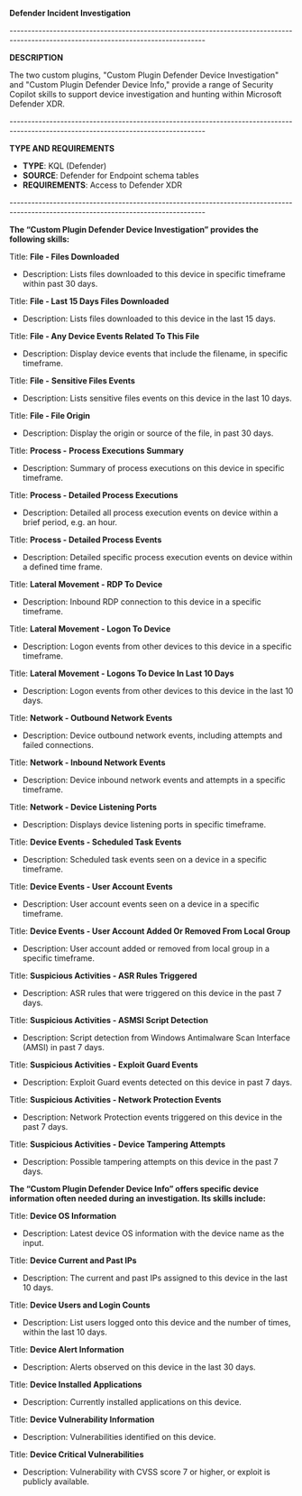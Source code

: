**Defender Incident Investigation**

\------------------------------------------------------------------------------------------------------------------------------------

**DESCRIPTION**

The two custom plugins, "Custom Plugin Defender Device Investigation" and "Custom Plugin Defender Device Info," provide a range of Security Copilot skills to support device investigation and hunting within Microsoft Defender XDR.

\------------------------------------------------------------------------------------------------------------------------------------

**TYPE AND REQUIREMENTS**

- **TYPE**: KQL (Defender)
- **SOURCE**: Defender for Endpoint schema tables
- **REQUIREMENTS**: Access to Defender XDR

\------------------------------------------------------------------------------------------------------------------------------------

**The “Custom Plugin Defender Device Investigation” provides the following skills:**

Title: **File - Files Downloaded**

- Description: Lists files downloaded to this device in specific timeframe within past 30 days.

Title: **File - Last 15 Days Files Downloaded**

- Description: Lists files downloaded to this device in the last 15 days.

Title: **File - Any Device Events Related To This File**

- Description: Display device events that include the filename, in specific timeframe.

Title: **File -** **Sensitive Files Events**

- Description: Lists sensitive files events on this device in the last 10 days.

Title: **File - File Origin**

- Description: Display the origin or source of the file, in past 30 days.

Title: **Process -** **Process Executions Summary**

- Description: Summary of process executions on this device in specific timeframe.

Title: **Process - Detailed Process Executions**

- Description: Detailed all process execution events on device within a brief period, e.g. an hour.

Title: **Process - Detailed Process Events**

- Description: Detailed specific process execution events on device within a defined time frame.

Title: **Lateral Movement - RDP To Device**

- Description: Inbound RDP connection to this device in a specific timeframe.

Title: **Lateral Movement - Logon To Device**

- Description: Logon events from other devices to this device in a specific timeframe.

Title: **Lateral Movement - Logons To Device In Last 10 Days**

- Description: Logon events from other devices to this device in the last 10 days.

Title: **Network - Outbound Network Events**

- Description: Device outbound network events, including attempts and failed connections.

Title: **Network - Inbound Network Events**

- Description: Device inbound network events and attempts in a specific timeframe.

Title: **Network - Device Listening Ports**

- Description: Displays device listening ports in specific timeframe.

Title: **Device Events - Scheduled Task Events**

- Description: Scheduled task events seen on a device in a specific timeframe.

Title: **Device Events - User Account Events**

- Description: User account events seen on a device in a specific timeframe.

Title: **Device Events - User Account Added Or Removed From Local Group**

- Description: User account added or removed from local group in a specific timeframe.

Title: **Suspicious Activities - ASR Rules Triggered**

- Description: ASR rules that were triggered on this device in the past 7 days.

Title: **Suspicious Activities - ASMSI Script Detection**

- Description: Script detection from Windows Antimalware Scan Interface (AMSI) in past 7 days.

Title: **Suspicious Activities - Exploit Guard Events**

- Description: Exploit Guard events detected on this device in past 7 days.

Title: **Suspicious Activities - Network Protection Events**

- Description: Network Protection events triggered on this device in the past 7 days.

Title: **Suspicious Activities - Device Tampering Attempts**

- Description: Possible tampering attempts on this device in the past 7 days.

**The “Custom Plugin Defender Device Info” offers specific device information often needed during an investigation. Its skills include:**

Title: **Device OS Information**

- Description: Latest device OS information with the device name as the input.

Title: **Device Current and Past IPs**

- Description: The current and past IPs assigned to this device in the last 10 days.

Title: **Device Users and Login Counts**

- Description: List users logged onto this device and the number of times, within the last 10 days.

Title: **Device Alert Information**

- Description: Alerts observed on this device in the last 30 days.

Title: **Device Installed Applications**

- Description: Currently installed applications on this device.

Title: **Device Vulnerability Information**

- Description: Vulnerabilities identified on this device.

Title: **Device Critical Vulnerabilities**

- Description: Vulnerability with CVSS score 7 or higher, or exploit is publicly available.